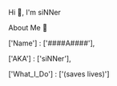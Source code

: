Hi 👋, I'm siNNer

About Me 🙂

['Name']            : ['####A####'],

['AKA']             : ['siNNer'],

['What_I_Do']       : ['(saves lives)']

<!---
IamsiNNer/IamsiNNer is a ✨ special ✨ repository because its `README.md` (this file) appears on your GitHub profile.
You can click the Preview link to take a look at your changes.
--->
